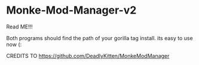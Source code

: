 # Monke-Mod-Manager-v2
Read ME!!!

Both programs should find the path of your gorilla tag install.
its easy to use now (:

CREDITS TO https://github.com/DeadlyKitten/MonkeModManager
